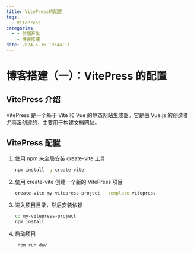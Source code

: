 ```yaml
---
title: VitePress的配置
tags:
  - VitePress
categories:
  - - 前端开发
    - 博客搭建
date: 2024-5-16 10:44:11
---
```


<!-- @format -->

# 博客搭建（一）：VitePress 的配置

## VitePress 介绍

VitePress 是一个基于 Vite 和 Vue 的静态网站生成器。它是由 Vue.js 的创造者尤雨溪创建的，主要用于构建文档网站。

## VitePress 配置

1. 使用 npm 来全局安装 create-vite 工具
   ```sh
   npm install -g create-vite
   ```
2. 使用 create-vite 创建一个新的 VitePress 项目
   ```sh
   create-vite my-vitepress-project --template vitepress
   ```
3. 进入项目目录，然后安装依赖
   ```sh
   cd my-vitepress-project
   npm install
   ```
4. 启动项目

   ```sh
    npm run dev
   ```
